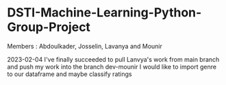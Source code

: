 # DSTI-Machine-Learning-Python-Group-Project
Members : Abdoulkader, Josselin, Lavanya and Mounir

2023-02-04 I've finally succeeded to pull Lanvya's work from main branch and push my work into the branch dev-mounir
           I would like to import genre to our dataframe and maybe classify ratings
